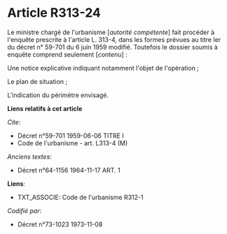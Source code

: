 # Article R313-24

Le ministre chargé de l'urbanisme [*autorité compétente*] fait procéder à l'enquête prescrite à l'article L. 313-4, dans les
formes prévues au titre Ier du décret n° 59-701 du 6 juin 1959 modifié. Toutefois le dossier soumis à enquête comprend
seulement [*contenu*] :

Une notice explicative indiquant notamment l'objet de l'opération ;

Le plan de situation ;

L'indication du périmètre envisagé.

**Liens relatifs à cet article**

_Cite_:

  - Décret n°59-701 1959-06-06 TITRE I
  - Code de l'urbanisme - art. L313-4 (M)

_Anciens textes_:

  - Décret n°64-1156 1964-11-17 ART. 1

**Liens**:

  - TXT_ASSOCIE: Code de l'urbanisme R312-1

_Codifié par_:

  - Décret n°73-1023 1973-11-08
